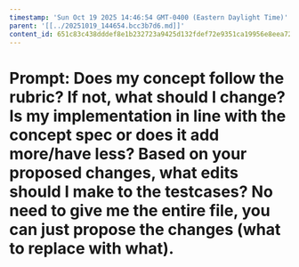 ```yaml
---
timestamp: 'Sun Oct 19 2025 14:46:54 GMT-0400 (Eastern Daylight Time)'
parent: '[[../20251019_144654.bcc3b7d6.md]]'
content_id: 651c83c438dddef8e1b232723a9425d132fdef72e9351ca19956e8eea722c0a8
---
```


# Prompt: Does my concept follow the rubric? If not, what should I change? Is my implementation in line with the concept spec or does it add more/have less? Based on your proposed changes, what edits should I make to the testcases? No need to give me the entire file, you can just propose the changes (what to replace with what).
